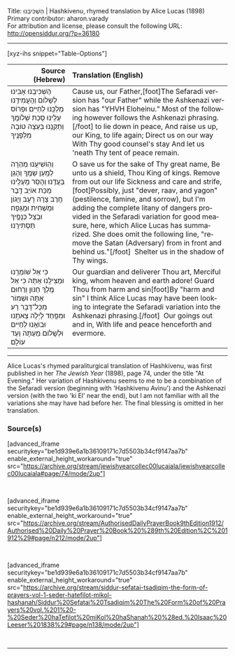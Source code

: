 <html>
<head></head>
<body>
Title: הַשְׁכִּיבֵנוּ | Hashkivenu, rhymed translation by Alice Lucas (1898)<br />
Primary contributor: aharon.varady<br />
For attribution and license, please consult the following URL: <a href="http://opensiddur.org/?p=36180">http://opensiddur.org/?p=36180</a>
<p />
<hr />

[xyz-ihs snippet="Table-Options"]<table style="margin-left: auto; margin-right: auto;" class="draggable">
<thead><tr><th id="x" style="text-align: right;">Source (Hebrew)</th><th style="text-align: left;">Translation (English)</th></tr></thead>
<tbody>
<tr><td style="vertical-align:top;">
<div class="liturgy" lang="he">
הַשְׁכִּיבֵֽנוּ אָבִינוּ לְשָׁלוֹם
וְהַֽעֲמִידֵֽנוּ מַלְכֵּֽנוּ לְחַיִּים׃
וּפְרוֹס עָלֵֽינוּ 
סֻכַּת שְׁלוֹמֶֽךָ
וְתַקְּנֵֽנוּ בְּעֵצָה טוֹבָה מִלְּפָנֶֽיךָ
</span></div></td>
 
<td style="vertical-align:top;">
<div class="english" lang="en">
Cause us, our Father,[foot]The Sefaradi version has "our Father" while the Ashkenazi version has "YHVH Eloheinu." Most of the following however follows the Ashkenazi phrasing.[/foot] to lie down in peace, 
And raise us up, our King, to life again; 
Direct us on our way 
With Thy good counsel's stay 
And let us 'neath Thy tent of peace remain. 
</div></td></tr>


<tr><td style="vertical-align:top;">
<div class="liturgy" lang="he">
וְהֽוֹשִׁיעֵֽנוּ מְהֵרָה לְמַֽעַן שְׁמֶֽךָ
וְהָגֵן בַּעֲדֵֽנוּ׃
וְהָסֵר מֵֽעָלֵֽינוּ 
מַכַּת אוֹיֵב דֶּֽבֶר חֶֽרֶב צָרָה רָעָב וְיָגוֹן וּמַשְׁחִית וּמַגֵּפָה׃ 
וּבְצֵל כְּנָפֶֽיךָ תַּסְתִּירֵֽנוּ׃
</span></div></td>
 
<td style="vertical-align:top;">
<div class="english" lang="en">
O save us for the sake of Thy great name, 
Be unto us a shield, Thou King of kings. 
Remove from out our life 
Sickness and care and strife,[foot]Possibly, just "dever, raav, and yagon" (pestilence, famine, and sorrow), but I'm adding the complete litany of dangers provided in the Sefaradi variation for good measure, here, which Alice Lucas has summarized. She does omit the following line, "remove the Satan (Adversary) from in front and behind us."[/foot]&nbsp; 
Shelter us in the shadow of Thy wings. 
</div></td></tr>


<tr><td style="vertical-align:top;">
<div class="liturgy" lang="he">
כִּי אֵל שׁוֹמְרֵֽנוּ וּמַצִּילֵֽנוּ אַתָּה
כִּי אֵל מֶֽלֶךְ חַנּוּן וְרַחוּם אַתָּה
וּשְׁמוֹר מִכָּל־דָּבָר רָע וּמִפַּֽחַד לָיְלָה
צֵאתֵֽנוּ וּבוֹאֵֽנוּ 
לְחַיִּים וּלְשָׁלוֹם מֵעַתָּה וְעַד עוֹלָם׃
</span></div></td>
 
<td style="vertical-align:top;">
<div class="english" lang="en">
Our guardian and deliverer Thou art, 
Merciful king, whom heaven and earth adore! 
Guard Thou from harm and sin[foot]By "harm and sin" I think Alice Lucas may have been looking to integrate the Sefaradi variation into the Ashkenazi phrasing.[/foot]&nbsp;
Our goings out and in, 
With life and peace henceforth and evermore. 
</div></td></tr>
</tbody></table>

<hr />

Alice Lucas's rhymed paraliturgical translation of Hashkivenu, was first published in her <em>The Jewish Year</em> (1898), page 74, under the title "At Evening." Her variation of Hashkivenu seems to me to be a combination of the Sefaradi version (beginning with 'Hashkivenu Avinu') and the Ashkenazi version (with the two 'ki El' near the end), but I am not familiar with all the variations she may have had before her. The final blessing is omitted in her translation.

<h3>Source(s)</h3>

[advanced_iframe securitykey="be1d939e6a1b36109171c7d5503b34cf9147aa7b" enable_external_height_workaround="true" src="https://archive.org/stream/jewishyearcollec00lucaiala/jewishyearcollec00lucaiala#page/74/mode/2up"]

&nbsp;

[advanced_iframe securitykey="be1d939e6a1b36109171c7d5503b34cf9147aa7b" enable_external_height_workaround="true" src="https://archive.org/stream/AuthorisedDailyPrayerBook9thEdition1912/Authorised%20Daily%20Prayer%20Book%20%289th%20Edition%2C%201912%29#page/n212/mode/2up"]

&nbsp;

[advanced_iframe securitykey="be1d939e6a1b36109171c7d5503b34cf9147aa7b" enable_external_height_workaround="true" src="https://archive.org/stream/siddur-sefatai-tsadiqim-the-form-of-prayers-vol-1-seder-hatefilot-mikol-hashanah/Siddur%20Sefatai%20Tsadiqim%20The%20Form%20of%20Prayers%20vol.%201%20-%20Seder%20haTefilot%20miKol%20haShanah%20%28ed.%20Isaac%20Leeser%201838%29#page/n138/mode/2up"]

&nbsp;

<hr />

&nbsp;
</body>
</html>